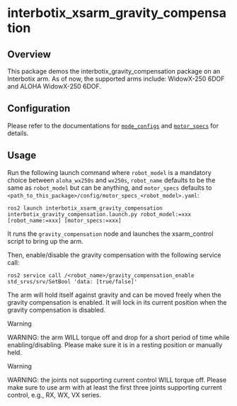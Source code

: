 # interbotix_xsarm_gravity_compensation

## Overview

This package demos the interbotix_gravity_compensation package on an Interbotix arm.
As of now, the supported arms include: WidowX-250 6DOF and ALOHA WidowX-250 6DOF.

## Configuration

Please refer to the documentations for [`mode_configs`](https://docs.trossenrobotics.com/interbotix_xsarms_docs/ros_interface/ros2/config.html#mode-configs) and [`motor_specs`](https://docs.trossenrobotics.com/interbotix_xsarms_docs/ros2_packages/gravity_compensation.html#configuration) for details.

## Usage

Run the following launch command where `robot_model` is a mandatory choice between `aloha_wx250s` and `wx250s`, `robot_name` defaults to be the same as `robot_model` but can be anything, and `motor_specs` defaults to `<path_to_this_package>/config/motor_specs_<robot_model>.yaml`:
```
ros2 launch interbotix_xsarm_gravity_compensation interbotix_gravity_compensation.launch.py robot_model:=xxx [robot_name:=xxx] [motor_specs:=xxx]
```
It runs the `gravity_compensation` node and launches the xsarm_control script to bring up the arm.

Then, enable/disable the gravity compensation with the following service call:
```
ros2 service call /<robot_name>/gravity_compensation_enable std_srvs/srv/SetBool 'data: [true/false]'
```

The arm will hold itself against gravity and can be moved freely when the gravity compensation is enabled.
It will lock in its current position when the gravity compensation is disabled.


> [!WARNING]
> WARNING: the arm WILL torque off and drop for a short period of time while enabling/disabling. Please make sure it is in a resting position or manually held.

> [!WARNING]
> WARNING: the joints not supporting current control WILL torque off. Please make sure to use arm with at least the first three joints supporting current control, e.g., RX, WX, VX series.
